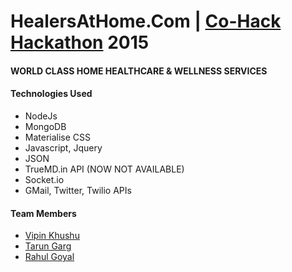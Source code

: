 # HealersAtHome.Com | [Co-Hack Hackathon] 2015 
 [Co-Hack Hackathon]: <http://coworkdelhi.com/cohack/>
#### WORLD CLASS HOME HEALTHCARE & WELLNESS SERVICES



#### Technologies Used
- NodeJs
- MongoDB
- Materialise CSS
- Javascript, Jquery
- JSON
- TrueMD.in API   (NOW NOT AVAILABLE)
- Socket.io
- GMail, Twitter, Twilio APIs


#### Team Members
- [Vipin Khushu](https://github.com/vipinkhushu)
- [Tarun Garg](https://github.com/tarungarg546)
- [Rahul Goyal](https://github.com/rahulgoyal030)


